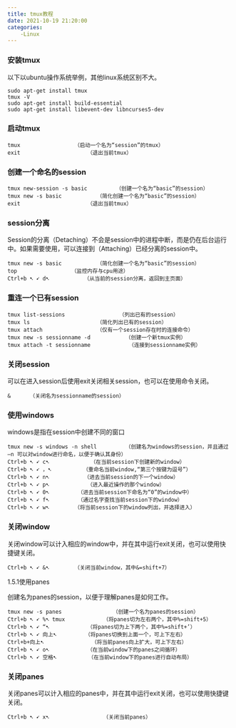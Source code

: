 ```yaml
---
title: tmux教程
date: 2021-10-19 21:20:00
categories:
	-Linux
---
```


### 安装tmux

以下以ubuntu操作系统举例，其他linux系统区别不大。

```
sudo apt-get install tmux
tmux -V                       
sudo apt-get install build-essential           
sudo apt-get install libevent-dev libncurses5-dev        
```

### 启动tmux

```
tmux                 （启动一个名为“session”的tmux）
exit                     （退出当前tmux）
```

### 创建一个命名的session

```
tmux new-session -s basic         （创建一个名为“basic”的session）
tmux new -s basic           （简化创建一个名为“basic”的session）
exit                     （退出当前tmux）
```

### session分离

Session的分离（Detaching）不会是session中的进程中断，而是仍在后台运行中。如果需要使用，可以连接到（Attaching）已经分离的session中。

```
tmux new -s basic           （简化创建一个名为“basic”的session）
top                 （监控内存与cpu用途）
Ctrl+b ➷ ➹ d➷           （从当前的session分离，返回到主页面）
```

### 重连一个已有session

```
tmux list-sessions                 （列出已有的session）
tmux ls                     （简化列出已有的session）
tmux attach                 （仅有一个session存在时的连接命令）
tmux new -s sessionname -d           （创建一个新tmux实例）
tmux attach -t sessionname            （连接到sessionname实例）
```

### 关闭session

可以在进入session后使用exit关闭相关session，也可以在使用命令关闭。

```
&      （关闭名为sessionname的session）
```

### 使用windows

windows是指在session中创建不同的窗口

```
tmux new -s windows -n shell         （创建名为windows的session，并且通过 –n 可以对window进行命名，以便于确认其身份）
Ctrl+b ➷ ➹ c➷             （在当前session下创建新的window）
Ctrl+b ➷ ➹ ，➷          （重命名当前window,“第三个按键为逗号”）
Ctrl+b ➷ ➹ n➷           （进去当前session的下一个window）
Ctrl+b ➷ ➹ p➷            （进入最近操作的那个window）
Ctrl+b ➷ ➹ 0➷         （进去当前session下命名为“0”的window中）
Ctrl+b ➷ ➹ f➷         （通过名字查找当前session下的window）
Ctrl+b ➷ ➹ w➷        （将当前session下的window列出，并选择进入）
```

### 关闭window

关闭window可以计入相应的window中，并在其中运行exit关闭，也可以使用快捷键关闭。

```
Ctrl+b ➷ ➹ &➷        （关闭当前window，其中&=shift+7）
```

1.5.1使用panes

创建名为panes的session，以便于理解panes是如何工作。

```
tmux new -s panes                （创建一个名为panes的session）
Ctrl+b ➷ ➹ %➷ tmux            （将panes切为左右两个，其中%=shift+5）
Ctrl+b ➷ ➹ “➷            （将panes切为上下两个，其中%=shift+’）
Ctrl+b ➷ ➹ 向上➷         （将panes切换到上面一个，可上下左右）
Ctrl+b+向上➷               （将当前panes向上扩大，可上下左右）
Ctrl+b ➷ ➹ o➷            （在当前window下的panes之间循环）
Ctrl+b ➷ ➹ 空格➷          （在当前window下的panes进行自动布局）
```

### 关闭panes

关闭panes可以计入相应的panes中，并在其中运行exit关闭，也可以使用快捷键关闭。

```
Ctrl+b ➷ ➹ x➷                 （关闭当前panes）
```

